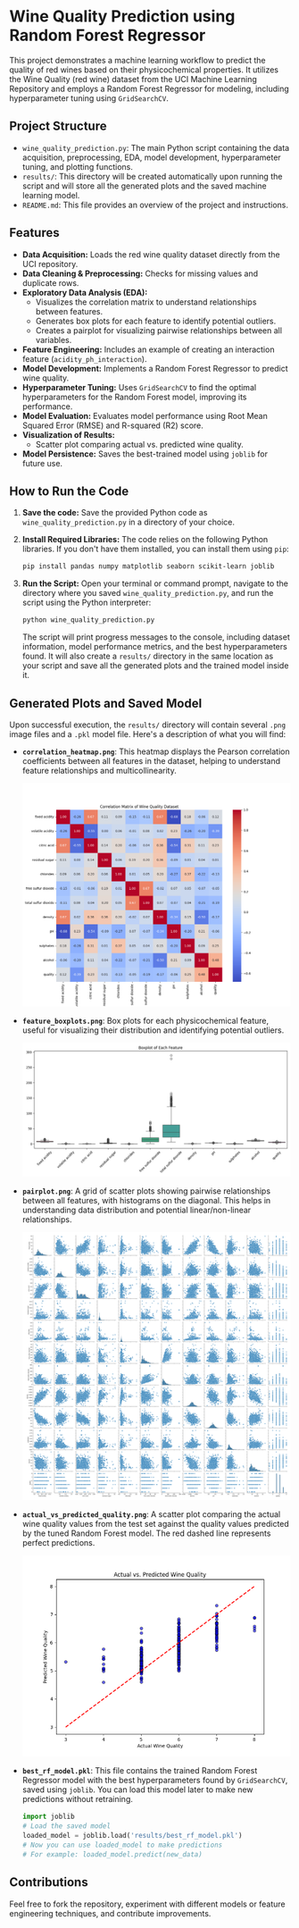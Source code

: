 # Wine Quality Prediction using Random Forest Regressor

This project demonstrates a machine learning workflow to predict the quality of red wines based on their physicochemical properties. It utilizes the Wine Quality (red wine) dataset from the UCI Machine Learning Repository and employs a Random Forest Regressor for modeling, including hyperparameter tuning using `GridSearchCV`.

## Project Structure

-   `wine_quality_prediction.py`: The main Python script containing the data acquisition, preprocessing, EDA, model development, hyperparameter tuning, and plotting functions.
-   `results/`: This directory will be created automatically upon running the script and will store all the generated plots and the saved machine learning model.
-   `README.md`: This file provides an overview of the project and instructions.

## Features

-   **Data Acquisition:** Loads the red wine quality dataset directly from the UCI repository.
-   **Data Cleaning & Preprocessing:** Checks for missing values and duplicate rows.
-   **Exploratory Data Analysis (EDA):**
    -   Visualizes the correlation matrix to understand relationships between features.
    -   Generates box plots for each feature to identify potential outliers.
    -   Creates a pairplot for visualizing pairwise relationships between all variables.
-   **Feature Engineering:** Includes an example of creating an interaction feature (`acidity_ph_interaction`).
-   **Model Development:** Implements a Random Forest Regressor to predict wine quality.
-   **Hyperparameter Tuning:** Uses `GridSearchCV` to find the optimal hyperparameters for the Random Forest model, improving its performance.
-   **Model Evaluation:** Evaluates model performance using Root Mean Squared Error (RMSE) and R-squared (R2) score.
-   **Visualization of Results:**
    -   Scatter plot comparing actual vs. predicted wine quality.
-   **Model Persistence:** Saves the best-trained model using `joblib` for future use.

## How to Run the Code

1.  **Save the code:** Save the provided Python code as `wine_quality_prediction.py` in a directory of your choice.

2.  **Install Required Libraries:**
    The code relies on the following Python libraries. If you don't have them installed, you can install them using `pip`:

    ```bash
    pip install pandas numpy matplotlib seaborn scikit-learn joblib
    ```

3.  **Run the Script:**
    Open your terminal or command prompt, navigate to the directory where you saved `wine_quality_prediction.py`, and run the script using the Python interpreter:

    ```bash
    python wine_quality_prediction.py
    ```

    The script will print progress messages to the console, including dataset information, model performance metrics, and the best hyperparameters found. It will also create a `results/` directory in the same location as your script and save all the generated plots and the trained model inside it.

## Generated Plots and Saved Model

Upon successful execution, the `results/` directory will contain several `.png` image files and a `.pkl` model file. Here's a description of what you will find:

-   **`correlation_heatmap.png`**:
    This heatmap displays the Pearson correlation coefficients between all features in the dataset, helping to understand feature relationships and multicollinearity.

    ![Correlation Matrix of Wine Quality Dataset](results/correlation_heatmap.png)

-   **`feature_boxplots.png`**:
    Box plots for each physicochemical feature, useful for visualizing their distribution and identifying potential outliers.

    ![Boxplot of Each Feature](results/feature_boxplots.png)

-   **`pairplot.png`**:
    A grid of scatter plots showing pairwise relationships between all features, with histograms on the diagonal. This helps in understanding data distribution and potential linear/non-linear relationships.

    ![Pairplot for Wine Quality Data](results/pairplot.png)

-   **`actual_vs_predicted_quality.png`**:
    A scatter plot comparing the actual wine quality values from the test set against the quality values predicted by the tuned Random Forest model. The red dashed line represents perfect predictions.

    ![Actual vs. Predicted Wine Quality](results/actual_vs_predicted_quality.png)

-   **`best_rf_model.pkl`**:
    This file contains the trained Random Forest Regressor model with the best hyperparameters found by `GridSearchCV`, saved using `joblib`. You can load this model later to make new predictions without retraining.

    ```python
    import joblib
    # Load the saved model
    loaded_model = joblib.load('results/best_rf_model.pkl')
    # Now you can use loaded_model to make predictions
    # For example: loaded_model.predict(new_data)
    ```

## Contributions

Feel free to fork the repository, experiment with different models or feature engineering techniques, and contribute improvements.